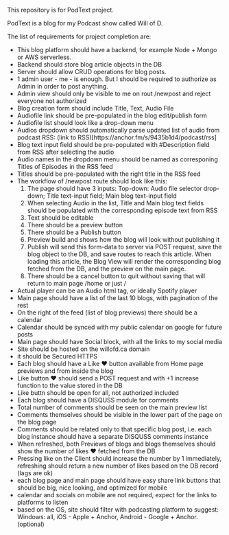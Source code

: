 This repository is for PodText project.

PodText is a blog for my Podcast show called Will of D.

The list of requirements for project completion are:
<ul>
    <li> This blog platform should have a backend, for example Node + Mongo or AWS serverless.
    <li> Backend should store blog article objects in the DB
    <li> Server should allow CRUD operations for blog posts.
    <li> 1 admin user - me - is enough. But I should be required to authorize as Admin in order to post anything.
    <li> Admin view should only be visible to me on rout /newpost and reject everyone not authorized
    <li> Blog creation form should include Title, Text, Audio File
    <li> Audiofile link should be pre-populated in the blog edit/publish form
    <li> Audiofile list should look like a drop-down menu
    <li> Audios dropdown should automatically parse updated list of audio from podcast RSS: (link to RSS)[https://anchor.fm/s/9435b1d4/podcast/rss]
    <li> Blog text input field should be pre-populated with #Description field from RSS after selecting the audio
    <li> Audio names in the dropdown menu should be named as corresponing Titles of Episodes in the RSS feed
    <li> Titles should be pre-populated with the right title in the RSS feed
    <li> The workflow of /newpost route should look like this:
        <ol>
            <li>The page should have 3 inputs: Top-down: Audio file selector drop-down; Title text-input field; Main blog text-input field
            <li>When selecting Audio in the list, Title and Main blog text fields should be populated with the corresponding episode text from RSS
            <li> Text should be editable
            <li> There should be a preview button
            <li> There should be a Publish button
            <li> Preview build and shows how the blog will look without publishing it
            <li> Publish will send this form-data to server via POST request, save the blog object to the DB, and save routes to reach this article. When loading this article, the Blog View will render the corresponding blog fetched from the DB, and the preview on the main page.
            <li> There should be a cancel button to quit without saving that will return to main page /home or just /
        </ol>
    <li> Actual player can be an Audio html tag, or ideally Spotify player
    <li> Main page should have a list of the last 10 blogs, with pagination of the rest
    <li> On the right of the feed (list of blog previews) there should be a calendar
    <li> Calendar should be synced with my public calendar on google for future posts
    <li> Main page should have Social block, with all the links to my social media
    <li> Site should be hosted on the willofd.ca domain
    <li> it should be Secured HTTPS
    <li> Each blog should have a Like ❤️ button available from Home page previews and from inside the blog
    <li> Like button ❤️ should send a POST request and with +1 increase function to the value stored in the DB
    <li> Like buttn should be open for all, not authorized included
    <li> Each blog should have a DISQUSS module for comments
    <li> Total number of comments should be seen on the main preview list
    <li> Comments themselves should be visible in the lower part of the page on the blog page
    <li> Comments should be related only to that specific blog post, i.e. each blog instance should have a separate DISQUSS comments instance
    <li> When refreshed, both Previews of blogs and blogs themselves should show the number of likes ❤️ fetched from the DB
    <li> Pressing like on the Client should increase the number by 1 immediately, refreshing should return a new number of likes based on the DB record (lags are ok)
    <li> each blog page and main page should have easy share link buttons that should be big, nice looking, and optimized for mobile
    <li> calendar and socials on mobile are not required, expect for the links to platforms to listen
    <li> based on the OS, site should filter with podcasting platform to suggest: Windows: all, iOS - Apple + Anchor, Android - Google + Anchor. (optional)
</ul>